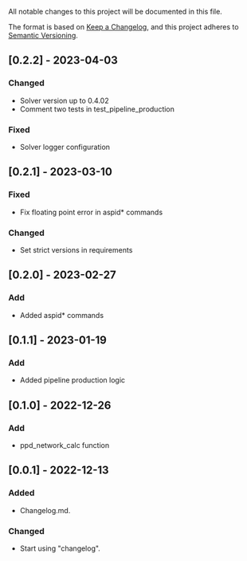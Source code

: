 All notable changes to this project will be documented in this file.

The format is based on [Keep a Changelog](https://keepachangelog.com/en/1.0.0/),
and this project adheres to [Semantic Versioning](https://semver.org/spec/v2.0.0.html).

## [0.2.2] - 2023-04-03
### Changed
- Solver version up to 0.4.02
- Comment two tests in test_pipeline_production

### Fixed
- Solver logger configuration

## [0.2.1] - 2023-03-10
### Fixed
- Fix floating point error in aspid* commands
### Changed
- Set strict versions in requirements

## [0.2.0] - 2023-02-27
### Add
- Added aspid* commands

## [0.1.1] - 2023-01-19
### Add
- Added pipeline production logic

## [0.1.0] - 2022-12-26
### Add 
- ppd_network_calc function

## [0.0.1] - 2022-12-13
### Added
- Changelog.md.

### Changed
- Start using "changelog".